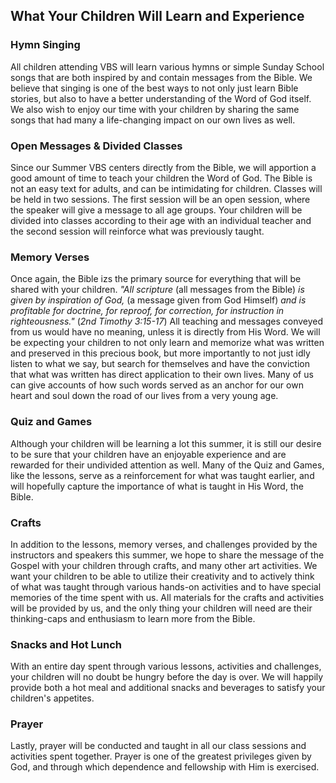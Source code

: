 ## What Your Children Will Learn and Experience

### Hymn Singing
All children attending VBS will learn various hymns or simple Sunday School songs that are both inspired by and contain messages from the Bible. We believe that singing is one of the best ways to not only just learn Bible stories, but also to have a better understanding of the Word of God itself. We also wish to enjoy our time with your children by sharing the same songs that had many a life-changing impact on our own lives as well.

### Open Messages & Divided Classes
Since our Summer VBS centers directly from the Bible, we will apportion a good amount of time to teach your children the Word of God. The Bible is not an easy text for adults, and can be intimidating for children. Classes will be held in two sessions. The first session will be an open session, where the speaker will give a message to all age groups. Your children will be divided into classes according to their age with an individual teacher and the second session will reinforce what was previously taught.

### Memory Verses
Once again, the Bible izs the primary source for everything that will be shared with your children. *"All scripture* (all messages from the Bible) *is given by inspiration of God,* (a message given from God Himself) *and is profitable for doctrine, for reproof, for correction, for instruction in righteousness."* (*2nd Timothy 3:15-17*) All teaching and messages conveyed from us would have no meaning, unless it is directly from His Word. We will be expecting your children to not only learn and memorize what was written and preserved in this precious book, but more importantly to not just idly listen to what we say, but search for themselves and have the conviction that what was written has direct application to their own lives. Many of us can give accounts of how such words served as an anchor for our own heart and soul down the road of our lives from a very young age.

### Quiz and Games
Although your children will be learning a lot this summer, it is still our desire to be sure that your children have an enjoyable experience and are rewarded for their undivided attention as well. Many of the Quiz and Games, like the lessons, serve as a reinforcement for what was taught earlier, and will hopefully capture the importance of what is taught in His Word, the Bible.

### Crafts
In addition to the lessons, memory verses, and challenges provided by the instructors and speakers this summer, we hope to share the message of the Gospel with your children through crafts, and many other art activities. We want your children to be able to utilize their creativity and to actively think of what was taught through various hands-on activities and to have special memories of the time spent with us. All materials for the crafts and activities will be provided by us, and the only thing your children will need are their thinking-caps and enthusiasm to learn more from the Bible.

### Snacks and Hot Lunch
With an entire day spent through various lessons, activities and challenges, your children will no doubt be hungry before the day is over. We will happily provide both a hot meal and additional snacks and beverages to satisfy your children's appetites.

### Prayer
Lastly, prayer will be conducted and taught in all our class sessions and activities spent together. Prayer is one of the greatest privileges given by God, and through which dependence and fellowship with Him is exercised.
